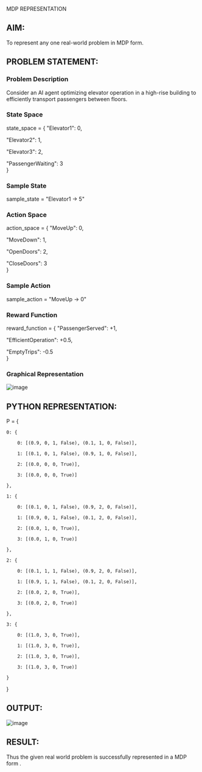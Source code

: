  MDP REPRESENTATION

## AIM:
To represent any one real-world problem in MDP form.

## PROBLEM STATEMENT:

### Problem Description
Consider an AI agent optimizing elevator operation in a high-rise building to efficiently transport passengers between floors.

### State Space
state_space = {
"Elevator1": 0,  

"Elevator2": 1,

"Elevator3": 2,  

"PassengerWaiting": 3  
}
### Sample State
sample_state = "Elevator1 -> 5"

### Action Space
action_space = { "MoveUp": 0,

"MoveDown": 1,

"OpenDoors": 2,

"CloseDoors": 3  
}

### Sample Action
sample_action = "MoveUp -> 0"

### Reward Function
reward_function = { "PassengerServed": +1,

"EfficientOperation": +0.5,  

"EmptyTrips": -0.5  
}

### Graphical Representation
![image](https://github.com/LakshmanAdhireddy/mdp-representation/assets/118707265/1ffefc2a-debe-4ad8-987c-1fb17de06f7a)

## PYTHON REPRESENTATION:
P = {

    0: {
    
        0: [(0.9, 0, 1, False), (0.1, 1, 0, False)],
        
        1: [(0.1, 0, 1, False), (0.9, 1, 0, False)],
        
        2: [(0.0, 0, 0, True)],
        
        3: [(0.0, 0, 0, True)]
        
    },
    
    1: {
    
        0: [(0.1, 0, 1, False), (0.9, 2, 0, False)],
        
        1: [(0.9, 0, 1, False), (0.1, 2, 0, False)],
        
        2: [(0.0, 1, 0, True)],
        
        3: [(0.0, 1, 0, True)]
        
    },
    
    2: {
    
        0: [(0.1, 1, 1, False), (0.9, 2, 0, False)],
        
        1: [(0.9, 1, 1, False), (0.1, 2, 0, False)],
        
        2: [(0.0, 2, 0, True)],
        
        3: [(0.0, 2, 0, True)]
        
    },
    
    3: {
    
        0: [(1.0, 3, 0, True)],
        
        1: [(1.0, 3, 0, True)],
        
        2: [(1.0, 3, 0, True)],
        
        3: [(1.0, 3, 0, True)]
        
    }
    
}

## OUTPUT:
![image](https://github.com/LakshmanAdhireddy/mdp-representation/assets/118707265/98f20d3b-8067-4e8f-9731-e95de6e2468c)

## RESULT:
Thus the given real world problem is successfully represented in a MDP form .
